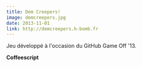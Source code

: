```yaml
---
title: Dem Creepers!
image: demcreepers.jpg
date: 2013-11-01
link: http://demcreepers.h-bomb.fr
---
```


Jeu développé à l'occasion du GitHub Game Off '13.  
  
**Coffeescript**